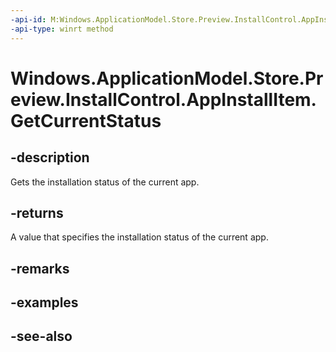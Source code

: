 ----api-id: M:Windows.ApplicationModel.Store.Preview.InstallControl.AppInstallItem.GetCurrentStatus
-api-type: winrt method
---<!-- Method syntaxpublic Windows.ApplicationModel.Store.Preview.InstallControl.AppInstallStatus GetCurrentStatus()--># Windows.ApplicationModel.Store.Preview.InstallControl.AppInstallItem.GetCurrentStatus## -descriptionGets the installation status of the current app.## -returnsA value that specifies the installation status of the current app.## -remarks## -examples## -see-also